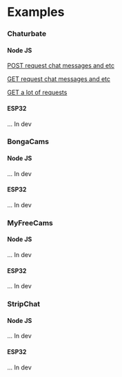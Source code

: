 # Examples

### Chaturbate

#### Node JS

[POST request chat messages and etc](https://github.com/prohetamine/mermaid-extension/tree/main/examples/chaturbate/nodejs-post-request-chat-messages-and-etc)

[GET request chat messages and etc](https://github.com/prohetamine/mermaid-extension/tree/main/examples/chaturbate/nodejs-get-request-chat-messages-and-etc)

[GET a lot of requests](https://github.com/prohetamine/mermaid-extension/tree/main/examples/chaturbate/nodejs-get-a-lot-of-requests)

#### ESP32

... In dev


### BongaCams

#### Node JS

... In dev

#### ESP32

... In dev

### MyFreeCams

#### Node JS

... In dev

#### ESP32

... In dev

### StripChat

#### Node JS

... In dev

#### ESP32

... In dev
